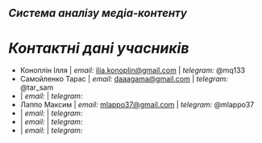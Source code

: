 ## ***Система аналізу медіа-контенту***


# *Контактні дані учасників*
- Коноплін Ілля | *email:* ilia.konoplin@gmail.com | *telegram:* @mq133
- Самойленко Тарас | *email:* daaagama@gmail.com | *telegram:* @tar_sam
-  | *email:* | *telegram:* 
- Лаппо Максим | *email:* mlappo37@gmail.com | *telegram:* @mlappo37
-  | *email:* | *telegram:* 
-  | *email:* | *telegram:* 
-  | *email:* | *telegram:* 
